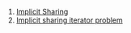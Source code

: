  1. [Implicit Sharing](https://doc.qt.io/qt-5/implicit-sharing.html)
 2. [Implicit sharing iterator problem](https://doc.qt.io/qt-5/containers.html#implicit-sharing-iterator-problem)
